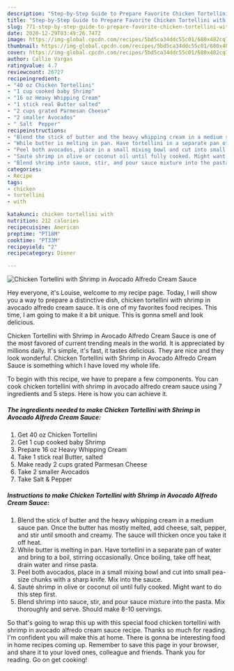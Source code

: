 ```yaml
---
description: "Step-by-Step Guide to Prepare Favorite Chicken Tortellini with Shrimp in Avocado Alfredo Cream Sauce"
title: "Step-by-Step Guide to Prepare Favorite Chicken Tortellini with Shrimp in Avocado Alfredo Cream Sauce"
slug: 771-step-by-step-guide-to-prepare-favorite-chicken-tortellini-with-shrimp-in-avocado-alfredo-cream-sauce
date: 2020-12-29T03:49:26.747Z
image: https://img-global.cpcdn.com/recipes/5bd5ca34ddc55c01/680x482cq70/chicken-tortellini-with-shrimp-in-avocado-alfredo-cream-sauce-recipe-main-photo.jpg
thumbnail: https://img-global.cpcdn.com/recipes/5bd5ca34ddc55c01/680x482cq70/chicken-tortellini-with-shrimp-in-avocado-alfredo-cream-sauce-recipe-main-photo.jpg
cover: https://img-global.cpcdn.com/recipes/5bd5ca34ddc55c01/680x482cq70/chicken-tortellini-with-shrimp-in-avocado-alfredo-cream-sauce-recipe-main-photo.jpg
author: Callie Vargas
ratingvalue: 4.7
reviewcount: 26727
recipeingredient:
- "40 oz Chicken Tortellini"
- "1 cup cooked baby Shrimp"
- "16 oz Heavy Whipping Cream"
- "1 stick real Butter salted"
- "2 cups grated Parmesan Cheese"
- "2 smaller Avocados"
- " Salt  Pepper"
recipeinstructions:
- "Blend the stick of butter and the heavy whipping cream in a medium sauce pan. Once the butter has mostly melted, add cheese, salt, pepper, and stir until smooth and creamy. The sauce will thicken once you take it off heat."
- "While butter is melting in pan. Have tortellini in a separate pan of water and bring to a boil, stirring occasionally. Once boiling, take off heat, drain water and rinse pasta."
- "Peel both avocados, place in a small mixing bowl and cut into small pea-size chunks with a sharp knife. Mix into the sauce."
- "Sauté shrimp in olive or coconut oil until fully cooked. Might want to do this step first."
- "Blend shrimp into sauce, stir, and pour sauce mixture into the pasta. Mix thoroughly and serve. Should make 8-10 servings."
categories:
- Recipe
tags:
- chicken
- tortellini
- with

katakunci: chicken tortellini with 
nutrition: 212 calories
recipecuisine: American
preptime: "PT18M"
cooktime: "PT33M"
recipeyield: "2"
recipecategory: Dinner

---
```



![Chicken Tortellini with Shrimp in Avocado Alfredo Cream Sauce](https://img-global.cpcdn.com/recipes/5bd5ca34ddc55c01/680x482cq70/chicken-tortellini-with-shrimp-in-avocado-alfredo-cream-sauce-recipe-main-photo.jpg)

Hey everyone, it's Louise, welcome to my recipe page. Today, I will show you a way to prepare a distinctive dish, chicken tortellini with shrimp in avocado alfredo cream sauce. It is one of my favorites food recipes. This time, I am going to make it a bit unique. This is gonna smell and look delicious.

Chicken Tortellini with Shrimp in Avocado Alfredo Cream Sauce is one of the most favored of current trending meals in the world. It is appreciated by millions daily. It's simple, it's fast, it tastes delicious. They are nice and they look wonderful. Chicken Tortellini with Shrimp in Avocado Alfredo Cream Sauce is something which I have loved my whole life.




To begin with this recipe, we have to prepare a few components. You can cook chicken tortellini with shrimp in avocado alfredo cream sauce using 7 ingredients and 5 steps. Here is how you can achieve it.

<!--inarticleads1-->

##### The ingredients needed to make Chicken Tortellini with Shrimp in Avocado Alfredo Cream Sauce:

1. Get 40 oz Chicken Tortellini
1. Get 1 cup cooked baby Shrimp
1. Prepare 16 oz Heavy Whipping Cream
1. Take 1 stick real Butter, salted
1. Make ready 2 cups grated Parmesan Cheese
1. Take 2 smaller Avocados
1. Take  Salt &amp; Pepper




<!--inarticleads2-->

##### Instructions to make Chicken Tortellini with Shrimp in Avocado Alfredo Cream Sauce:

1. Blend the stick of butter and the heavy whipping cream in a medium sauce pan. Once the butter has mostly melted, add cheese, salt, pepper, and stir until smooth and creamy. The sauce will thicken once you take it off heat.
1. While butter is melting in pan. Have tortellini in a separate pan of water and bring to a boil, stirring occasionally. Once boiling, take off heat, drain water and rinse pasta.
1. Peel both avocados, place in a small mixing bowl and cut into small pea-size chunks with a sharp knife. Mix into the sauce.
1. Sauté shrimp in olive or coconut oil until fully cooked. Might want to do this step first.
1. Blend shrimp into sauce, stir, and pour sauce mixture into the pasta. Mix thoroughly and serve. Should make 8-10 servings.




So that's going to wrap this up with this special food chicken tortellini with shrimp in avocado alfredo cream sauce recipe. Thanks so much for reading. I'm confident you will make this at home. There is gonna be interesting food in home recipes coming up. Remember to save this page in your browser, and share it to your loved ones, colleague and friends. Thank you for reading. Go on get cooking!
